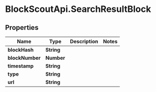 # BlockScoutApi.SearchResultBlock

## Properties
Name | Type | Description | Notes
------------ | ------------- | ------------- | -------------
**blockHash** | **String** |  | 
**blockNumber** | **Number** |  | 
**timestamp** | **String** |  | 
**type** | **String** |  | 
**url** | **String** |  | 
